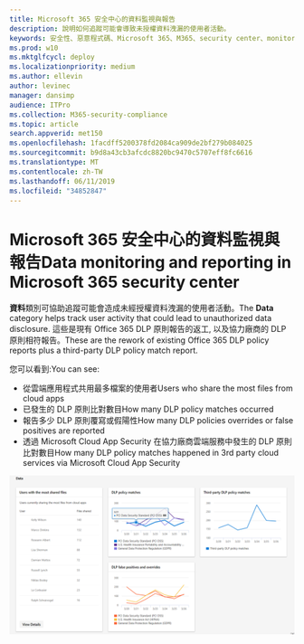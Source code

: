 ```yaml
---
title: Microsoft 365 安全中心的資料監視與報告
description: 說明如何追蹤可能會導致未授權資料洩漏的使用者活動。
keywords: 安全性、惡意程式碼、Microsoft 365、M365、security center、monitor、report、data
ms.prod: w10
ms.mktglfcycl: deploy
ms.localizationpriority: medium
ms.author: ellevin
author: levinec
manager: dansimp
audience: ITPro
ms.collection: M365-security-compliance
ms.topic: article
search.appverid: met150
ms.openlocfilehash: 1facdff5200378fd2084ca909de2bf279b084025
ms.sourcegitcommit: b9d8a43cb3afcdc8820bc9470c5707eff8fc6616
ms.translationtype: MT
ms.contentlocale: zh-TW
ms.lasthandoff: 06/11/2019
ms.locfileid: "34852847"
---
```

# <a name="data-monitoring-and-reporting-in-microsoft-365-security-center"></a><span data-ttu-id="ab175-104">Microsoft 365 安全中心的資料監視與報告</span><span class="sxs-lookup"><span data-stu-id="ab175-104">Data monitoring and reporting in Microsoft 365 security center</span></span>

<span data-ttu-id="ab175-105">**資料**類別可協助追蹤可能會造成未經授權資料洩漏的使用者活動。</span><span class="sxs-lookup"><span data-stu-id="ab175-105">The **Data** category helps track user activity that could lead to unauthorized data disclosure.</span></span> <span data-ttu-id="ab175-106">這些是現有 Office 365 DLP 原則報告的返工, 以及協力廠商的 DLP 原則相符報告。</span><span class="sxs-lookup"><span data-stu-id="ab175-106">These are the rework of existing Office 365 DLP policy reports plus a third-party DLP policy match report.</span></span>

<span data-ttu-id="ab175-107">您可以看到:</span><span class="sxs-lookup"><span data-stu-id="ab175-107">You can see:</span></span>

* <span data-ttu-id="ab175-108">從雲端應用程式共用最多檔案的使用者</span><span class="sxs-lookup"><span data-stu-id="ab175-108">Users who share the most files from cloud apps</span></span>
* <span data-ttu-id="ab175-109">已發生的 DLP 原則比對數目</span><span class="sxs-lookup"><span data-stu-id="ab175-109">How many DLP policy matches occurred</span></span>
* <span data-ttu-id="ab175-110">報告多少 DLP 原則覆寫或假陽性</span><span class="sxs-lookup"><span data-stu-id="ab175-110">How many DLP policies overrides or false positives are reported</span></span>
* <span data-ttu-id="ab175-111">透過 Microsoft Cloud App Security 在協力廠商雲端服務中發生的 DLP 原則比對數目</span><span class="sxs-lookup"><span data-stu-id="ab175-111">How many DLP policy matches happened in 3rd party cloud services via Microsoft Cloud App Security</span></span>

![報表的資料類別頁面](./media/security-docs/data.png)
